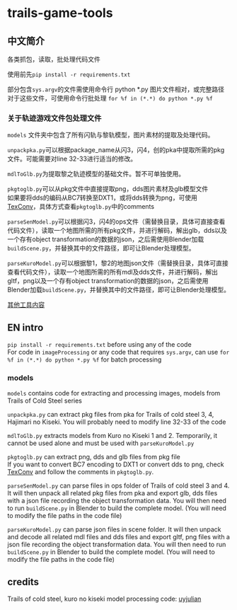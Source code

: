 # trails-game-tools  
## 中文简介  
  
各类抓包，读取，批处理代码文件  

使用前先```pip install -r requirements.txt```

部分包含```sys.argv```的文件需使用命令行 python *.py 图片文件相对，或完整路径  
对于这些文件，可使用命令行批处理 ```for %f in (*.*) do python *.py %f```

### 关于轨迹游戏文件包处理文件

```models``` 文件夹中包含了所有闪轨与黎轨模型，图片素材的提取及处理代码。

```unpackpka.py```可以根据package_name从闪3，闪4，创的pka中提取所需的pkg文件。可能需要对line 32-33进行适当的修改。

```mdlToGlb.py```为提取黎之轨迹模型的基础文件。暂不可单独使用。  

```pkgtoglb.py```可以从pkg文件中直接提取png，dds图片素材及glb模型文件  
如果要将dds的编码从BC7转换至DXT1，或将dds转换为png，可使用 [TexConv](https://github.com/Microsoft/DirectXTex/wiki/Texconv)，具体方式查看```pkgtoglb.py```中的comments  

```parseSenModel.py```可以根据闪3，闪4的ops文件（需替换目录，具体可直接查看代码文件），读取一个地图所需的所有pkg文件，并进行解码，解出glb，dds以及一个存有object transformation的数据的json，之后需使用Blender加载```buildScene.py```，并替换其中的文件路径，即可让Blender处理模型。  

```parseKuroModel.py```可以根据黎1，黎2的地图json文件（需替换目录，具体可直接查看代码文件），读取一个地图所需的所有mdl及dds文件，并进行解码，解出gltf，png以及一个存有object transformation的数据的json，之后需使用Blender加载```buildScene.py```，并替换其中的文件路径，即可让Blender处理模型。  

[其他工具内容](https://github.com/trails-game)  

## EN intro  

```pip install -r requirements.txt``` before using any of the code  
For code in ```imageProcessing``` or any code that requires ```sys.argv```, can use ```for %f in (*.*) do python *.py %f``` for batch processing  

### models  

```models``` contains code for extracting and processing images, models from Trails of Cold Steel series

```unpackpka.py``` can extract pkg files from pka for Trails of cold steel 3, 4, Hajimari no Kiseki. You will probably need to modify line 32-33 of the code  

```mdlToGlb.py``` extracts models from Kuro no Kiseki 1 and 2. Temporarily, it cannot be used alone and must be used with ```parseKuroModel.py```  

```pkgtoglb.py``` can extract png, dds and glb files from pkg file  
If you want to convert BC7 encoding to DXT1 or convert dds to png, check [TexConv](https://github.com/Microsoft/DirectXTex/wiki/Texconv) and follow the comments in ```pkgtoglb.py```.  

```parseSenModel.py``` can parse files in ops folder of Trails of cold steel 3 and 4. It will then unpack all related pkg files from pka and export glb, dds files with a json file recording the object transformation data. You will then need to run ```buildScene.py``` in Blender to build the complete model. (You will need to modify the file paths in the code file)  

```parseKuroModel.py``` can parse json files in scene folder. It will then unpack and decode all related mdl files and dds files and export gltf, png files with a json file recording the object transformation data. You will then need to run ```buildScene.py``` in Blender to build the complete model. (You will need to modify the file paths in the code file)  

## credits
Trails of cold steel, kuro no kiseki model processing code: [uyjulian](https://gist.github.com/uyjulian/6c590476819bf3bfde6fc78aa3765698)